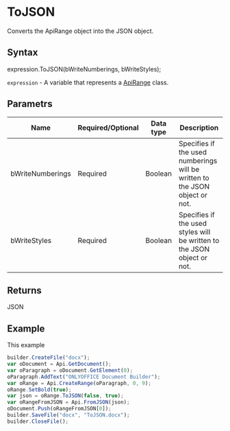# ToJSON

Converts the ApiRange object into the JSON object.

## Syntax

expression.ToJSON(bWriteNumberings, bWriteStyles);

`expression` - A variable that represents a [ApiRange](../ApiRange.md) class.

## Parametrs

| **Name** | **Required/Optional** | **Data type** | **Description** |
| ------------- | ------------- | ------------- | ------------- |
| bWriteNumberings | Required | Boolean | Specifies if the used numberings will be written to the JSON object or not. |
| bWriteStyles | Required | Boolean | Specifies if the used styles will be written to the JSON object or not. |

## Returns

JSON

## Example

This example

```javascript
builder.CreateFile("docx");
var oDocument = Api.GetDocument();
var oParagraph = oDocument.GetElement(0);
oParagraph.AddText("ONLYOFFICE Document Builder");
var oRange = Api.CreateRange(oParagraph, 0, 9);
oRange.SetBold(true);
var json = oRange.ToJSON(false, true);
var oRangeFromJSON = Api.FromJSON(json);
oDocument.Push(oRangeFromJSON[0]);
builder.SaveFile("docx", "ToJSON.docx");
builder.CloseFile();
```
